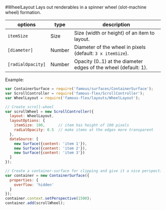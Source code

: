 <a name="module_WheelLayout"></a>
#WheelLayout
Lays out renderables in a spinner wheel (slot-machine wheel) formation.

|options|type|description|
|---|---|---|
|`itemSize`|Size|Size (width or height) of an item to layout.|
|`[diameter]`|Number|Diameter of the wheel in pixels (default: `3 x itemSize`).|
|`[radialOpacity]`|Number|Opacity (0..1) at the diameter edges of the wheel (default: 1).|

Example:

```javascript
var ContainerSurface = require('famous/surfaces/ContainerSurface');
var ScrollController = require('famous-flex/ScrollController');
var WheelLayout = require('famous-flex/layouts/WheelLayout');

// Create scroll-wheel
var scrollWheel = new ScrollController({
  layout: WheelLayout,
  layoutOptions: {
    itemSize: 100,      // item has height of 100 pixels
    radialOpacity: 0.5  // make items at the edges more transparent
  },
  dataSource: [
    new Surface({content: 'item 1'}),
    new Surface({content: 'item 2'}),
    new Surface({content: 'item 3'})
  ]
});

// Create a container-surface for clipping and give it a nice perspective
var container = new ContainerSurface({
  properties: {
    overflow: 'hidden'
  }
});
container.context.setPerspective(1500);
container.add(scrollWheel);
```

